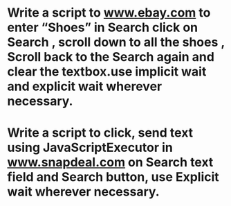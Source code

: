 # Write a script to www.ebay.com to enter “Shoes” in Search click on Search , scroll down to all the shoes , Scroll back to the Search again and clear the textbox.use implicit wait and explicit wait wherever necessary.
# Write a script to click, send text using JavaScriptExecutor in www.snapdeal.com on Search text field and Search button, use Explicit wait wherever necessary.
